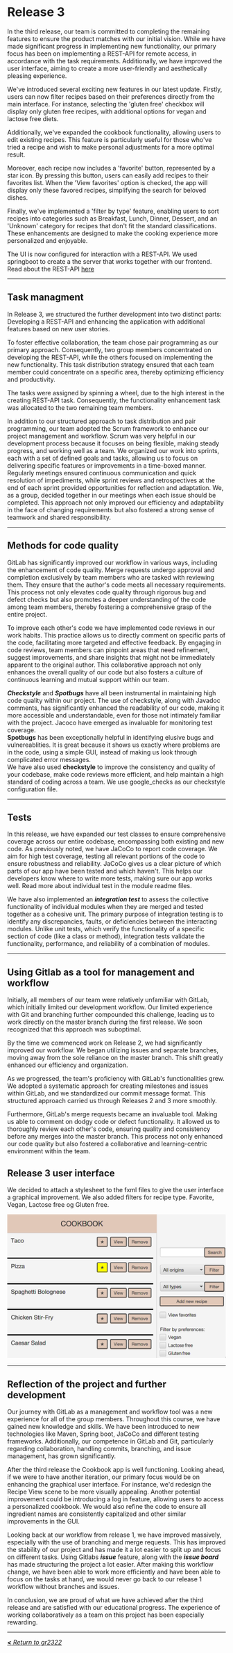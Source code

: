 # Release 3
In the third release, our team is committed to completing the remaining features to ensure the product matches with our initial vision. While we have made significant progress in implementing new functionality, our primary focus has been on implementing a REST-API for remote access, in accordance with the task requirements. Additionally, we have improved the user interface, aiming to create a more user-friendly and aesthetically pleasing experience. 

We've introduced several exciting new features in our latest update. Firstly, users can now filter recipes based on their preferences directly from the main interface. For instance, selecting the 'gluten free' checkbox will display only gluten free recipes, with additional options for vegan and lactose free diets.

Additionally, we've expanded the cookbook functionality, allowing users to edit existing recipes. This feature is particularly useful for those who've tried a recipe and wish to make personal adjustments for a more optimal result.

Moreover, each recipe now includes a 'favorite' button, represented by a star icon. By pressing this button, users can easily add recipes to their favorites list. When the 'View favorites' option is checked, the app will display only these favored recipes, simplifying the search for beloved dishes.

Finally, we've implemented a 'filter by type' feature, enabling users to sort recipes into categories such as Breakfast, Lunch, Dinner, Dessert, and an 'Unknown' category for recipes that don't fit the standard classifications. These enhancements are designed to make the cooking experience more personalized and enjoyable.

The UI is now configured for interaction with a REST-API. We used springboot to create a the server that works together with our frontend. Read about the REST-API [here](/cookbook-project/springboot/readme.md)

---

## Task managment
In Release 3, we structured the further development into two distinct parts: Developing a REST-API and enhancing the application with additional features based on new user stories.

To foster effective collaboration, the team chose pair programming as our primary approach. Consequently, two group members concentrated on developing the REST-API, while the others focused on implementing the new functionality. This task distribution strategy ensured that each team member could concentrate on a specific area, thereby optimizing efficiency and productivity.

The tasks were assigned by spinning a wheel, due to the high interest in the creating REST-API task. Consequently, the functionality enhancement task was allocated to the two remaining team members.

In addition to our structured approach to task distribution and pair programming, our team adopted the Scrum framework to enhance our project management and workflow. Scrum was very helpful in our development process because it focuses on being flexible, making steady progress, and working well as a team. We organized our work into sprints, each with a set of defined goals and tasks, allowing us to focus on delivering specific features or improvements in a time-boxed manner. Regularly meetings ensured continuous communication and quick resolution of impediments, while sprint reviews and retrospectives at the end of each sprint provided opportunities for reflection and adaptation. We, as a group, decided together in our meetings when each issue should be completed. This approach not only improved our efficiency and adaptability in the face of changing requirements but also fostered a strong sense of teamwork and shared responsibility.

---

## Methods for code quality 
GitLab has significantly improved our workflow in various ways, including the enhancement of code quality. Merge requests undergo approval and completion exclusively by team members who are tasked with reviewing them. They ensure that the author's code meets all necessary requirements. This process not only elevates code quality through rigorous bug and defect checks but also promotes a deeper understanding of the code among team members, thereby fostering a comprehensive grasp of the entire project.

To improve each other's code we have implemented code reviews in our work habits. This practice allows us to directly comment on specific parts of the code, facilitating more targeted and effective feedback. By engaging in code reviews, team members can pinpoint areas that need refinement, suggest improvements, and share insights that might not be immediately apparent to the original author. This collaborative approach not only enhances the overall quality of our code but also fosters a culture of continuous learning and mutual support within our team.

**_Checkstyle_** and **_Spotbugs_** have all been instrumental in maintaining high code quality within our project. The use of checkstyle, along with Javadoc comments, has significantly enhanced the readability of our code, making it more accessible and understandable, even for those not intimately familiar with the project. Jacoco have emerged as invaluable for monitoring test coverage.  
**Spotbugs** has been exceptionally helpful in identifying elusive bugs and vulnereablities. It is great because it shows us exactly where problems are in the code, using a simple GUI, instead of making us look through complicated error messages.  
We have also used **checkstyle** to improve the consistency and quality of your codebase, make code reviews more efficient, and help maintain a high standard of coding across a team. We use google_checks as our checkstyle configuration file. 

---

## Tests 
In this release, we have expanded our test classes to ensure comprehensive coverage across our entire codebase, encompassing both existing and new code. As previously noted, we have JaCoCo to report code coverage. We aim for high test coverage, testing all relevant portions of the code to ensure robustness and reliability. JaCoCo gives us a clear picture of which parts of our app have been tested and which haven't. This helps our developers know where to write more tests, making sure our app works well.
Read more about individual test in the module readme files.

We have also implemented an **_integration test_** to assess the collective functionality of individual modules when they are merged and tested together as a cohesive unit. The primary purpose of integration testing is to identify any discrepancies, faults, or deficiencies between the interacting modules. Unlike unit tests, which verify the functionality of a specific section of code (like a class or method), integration tests validate the functionality, performance, and reliability of a combination of modules.

---

## Using Gitlab as a tool for management and workflow 
Initially, all members of our team were relatively unfamiliar with GitLab, which initially limited our development workflow. Our limited experience with Git and branching further compounded this challenge, leading us to work directly on the master branch during the first release. We soon recognized that this approach was suboptimal.

By the time we commenced work on Release 2, we had significantly improved our workflow. We began utilizing issues and separate branches, moving away from the sole reliance on the master branch. This shift greatly enhanced our efficiency and organization.

As we progressed, the team's proficiency with GitLab's functionalities grew. We adopted a systematic approach for creating milestones and issues within GitLab, and we standardized our commit message format. This structured approach carried us through Releases 2 and 3 more smoothly.

Furthermore, GitLab's merge requests became an invaluable tool. Making us able to comment on dodgy code or defect functionality. It allowed us to thoroughly review each other's code, ensuring quality and consistency before any merges into the master branch. This process not only enhanced our code quality but also fostered a collaborative and learning-centric environment within the team.


## Release 3 user interface
We decided to attach a stylesheet to the fxml files to give the user interface a graphical improvement. We also added filters for recipe type. Favorite, Vegan, Lactose free og Gluten free.  

![](/assets/Release3App.png)

---

## Reflection of the project and further development 
Our journey with GitLab as a management and workflow tool was a new experience for all of the group members. Throughout this course, we have gained new knowledge and skills. We have been introduced to new technologies like Maven, Spring boot, JaCoCo and different testing frameworks. Additionally, our competence in GitLab and Git, particularly regarding collaboration, handling commits, branching, and issue management, has grown significantly.

After the third release the Cookbook app is well functioning. Looking ahead, if we were to have another iteration, our primary focus would be on enhancing the graphical user interface. For instance, we'd redesign the Recipe View scene to be more visually appealing. Another potential improvement could be introducing a log in feature, allowing users to access a personalized cookbook. We would also refine the code to ensure all ingredient names are consistently capitalized and other similar improvements in the GUI.

Looking back at our workflow from release 1, we have improved massively, especially with the use of branching and merge requests. This has improved the stability of our project and has made it a lot easier to split up and focus on different tasks. Using Gitlabs **_issue_** feature, along with the **_issue board_** has made structuring the project a lot easier. After making this workflow change, we have been able to work more efficiently and have been able to focus on the tasks at hand, we would never go back to our release 1 workflow without branches and issues.

In conclusion, we are proud of what we have achieved after the third release and are satisfied with our educational progress. The experience of working collaboratively as a team on this project has been especially rewarding.

--- 

[_**<** Return to gr2322_](../readme.md)
